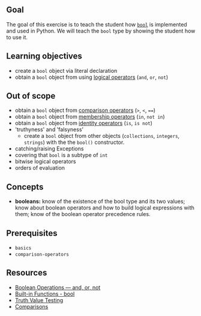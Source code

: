 ## Goal

The goal of this exercise is to teach the student how [`bool`](https://github.com/exercism/v3/blob/master/languages/python/reference/concepts/builtin_types/bool.md) is implemented and used in Python. We will teach the `bool` type by showing the student how to use it.

## Learning objectives

- create a `bool` object via literal declaration
- obtain a `bool` object from using [logical operators](https://docs.python.org/3/reference/expressions.html#boolean-operations) (`and`, `or`, `not`)

## Out of scope

- obtain a `bool` object from [comparison operators](https://docs.python.org/3/reference/expressions.html#value-comparisons) (`>`, `<`, `==`)
- obtain a `bool` object from [membership operators](https://docs.python.org/3/reference/expressions.html#membership-test-operations) (`in`, `not in`)
- obtain a `bool` object from [identity operators](https://docs.python.org/3/reference/expressions.html#is-not) (`is`, `is not`)
- 'truthyness' and 'falsyness'
  - create a `bool` object from other objects (`collections`, `integers`, `strings`) with the the `bool()` constructor.
- catching/raising Exceptions
- covering that `bool` is a subtype of `int`
- bitwise logical operators
- orders of evaluation

## Concepts

- **booleans:** know of the existence of the bool type and its two values; know about boolean operators and how to build logical expressions with them; know of the boolean operator precedence rules.

## Prerequisites

- `basics`
- `comparison-operators`

## Resources

- [Boolean Operations — and, or, not](https://docs.python.org/3/library/stdtypes.html#boolean-operations-and-or-not)
- [Built-in Functions - bool](https://docs.python.org/3/library/functions.html#bool)
- [Truth Value Testing](https://docs.python.org/3/library/stdtypes.html#truth)
- [Comparisons](https://docs.python.org/3/library/stdtypes.html#comparisons)
